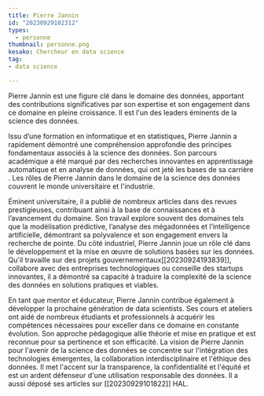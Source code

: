 ```yaml
---
title: Pierre Jannin
id: "20230929102312"
types:
  - personne
thumbnail: personne.png
kesako: Chercheur en data science
tag:
- data science

---
```

Pierre Jannin est une figure clé dans le domaine des données, apportant des contributions significatives par son expertise et son engagement dans ce domaine en pleine croissance. Il est l'un des leaders éminents de la science des données.

Issu d’une formation en informatique et en statistiques, Pierre Jannin a rapidement démontré une compréhension approfondie des principes fondamentaux associés à la science des données. Son parcours académique a été marqué par des recherches innovantes en apprentissage automatique et en analyse de données, qui ont jeté les bases de sa carrière . Les rôles de Pierre Jannin dans le domaine de la science des données couvrent le monde universitaire et l'industrie.

Éminent universitaire, il a publié de nombreux articles dans des revues prestigieuses, contribuant ainsi à la base de connaissances et à l’avancement du domaine. Son travail explore souvent des domaines tels que la modélisation prédictive, l’analyse des mégadonnées et l’intelligence artificielle, démontrant sa polyvalence et son engagement envers la recherche de pointe. Du côté industriel, Pierre Jannin joue un rôle clé dans le développement et la mise en œuvre de solutions basées sur les données. Qu'il travaille sur des projets gouvernementaux[[20230924193839]], collabore avec des entreprises technologiques ou conseille des startups innovantes, il a démontré sa capacité à traduire la complexité de la science des données en solutions pratiques et viables.

En tant que mentor et éducateur, Pierre Jannin contribue également à développer la prochaine génération de data scientists. Ses cours et ateliers ont aidé de nombreux étudiants et professionnels à acquérir les compétences nécessaires pour exceller dans ce domaine en constante évolution. Son approche pédagogique allie théorie et mise en pratique et est reconnue pour sa pertinence et son efficacité. La vision de Pierre Jannin pour l'avenir de la science des données se concentre sur l'intégration des technologies émergentes, la collaboration interdisciplinaire et l'éthique des données. Il met l'accent sur la transparence, la confidentialité et l'équité et est un ardent défenseur d'une utilisation responsable des données. Il a aussi déposé ses articles sur [[20230929101822]] HAL.

